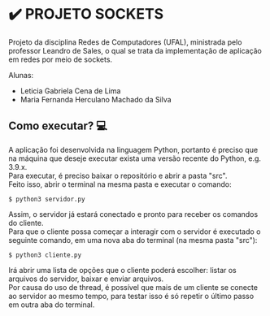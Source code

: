 # ✔️ PROJETO SOCKETS

Projeto da disciplina Redes de Computadores (UFAL), ministrada pelo professor Leandro de Sales, o qual se trata da implementação de aplicação em redes por meio de sockets.

Alunas:

- Leticia Gabriela Cena de Lima
- Maria Fernanda Herculano Machado da Silva

## Como executar? 💻

A aplicação foi desenvolvida na linguagem Python, portanto é preciso que na máquina que deseje executar exista uma versão recente do Python, e.g. 3.9.x.  
Para executar, é preciso baixar o repositório e abrir a pasta "src".  
Feito isso, abrir o terminal na mesma pasta e executar o comando:

```
$ python3 servidor.py
```

Assim, o servidor já estará conectado e pronto para receber os comandos do cliente.  
Para que o cliente possa começar a interagir com o servidor é executado o seguinte comando, em uma nova aba do terminal (na mesma pasta "src"):

```
$ python3 cliente.py
```

Irá abrir uma lista de opções que o cliente poderá escolher: listar os arquivos do servidor, baixar e enviar arquivos.  
Por causa do uso de thread, é possível que mais de um cliente se conecte ao servidor ao mesmo tempo, para testar isso é só repetir o último passo em outra aba do terminal.
